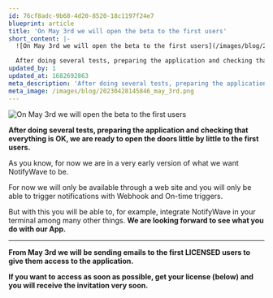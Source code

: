 ```yaml
---
id: 76cf8adc-9b68-4d20-8520-18c1197f24e7
blueprint: article
title: 'On May 3rd we will open the beta to the first users'
short_content: |-
  ![On May 3rd we will open the beta to the first users](/images/blog/20230428145846_may_3rd.png)

  After doing several tests, preparing the application and checking that everything is OK, we are ready to open the doors little by little to the first users.
updated_by: 1
updated_at: 1682692863
meta_description: 'After doing several tests, preparing the application and checking that everything is OK, we are ready to open the doors little by little to the first users.'
meta_image: /images/blog/20230428145846_may_3rd.png
---
```


![On May 3rd we will open the beta to the first users](/images/blog/20230428145846_may_3rd.png)

**After doing several tests, preparing the application and checking that everything is OK, we are ready to open the
doors little by little to the first users.**

As you know, for now we are in a very early version of what we want NotifyWave to be.

For now we will only be available through a web site and you will only be able to trigger notifications with Webhook and
On-time triggers.

But with this you will be able to, for example, integrate NotifyWave in your terminal among many other things. **We are
looking forward to see what you do with our App.**

---

**From May 3rd we will be sending emails to the first LICENSED users to give them access to the application.**

**If you want to access as soon as possible, get your license (below) and you will receive the invitation very soon.**
